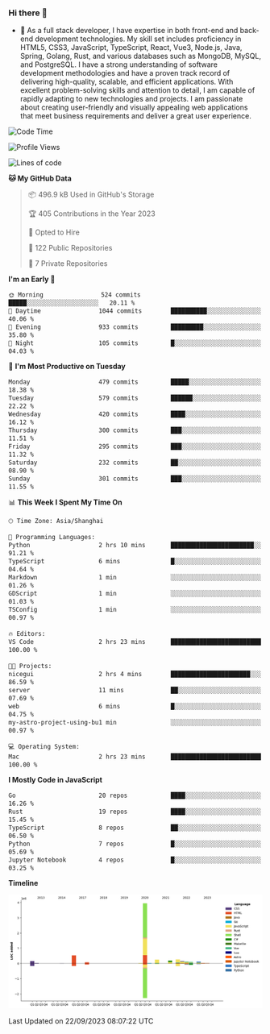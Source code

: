 ### Hi there 👋

- 🌱 As a full stack developer, I have expertise in both front-end and back-end development technologies. My skill set includes proficiency in HTML5, CSS3, JavaScript, TypeScript, React, Vue3, Node.js, Java, Spring, Golang, Rust, and various databases such as MongoDB, MySQL, and PostgreSQL. I have a strong understanding of software development methodologies and have a proven track record of delivering high-quality, scalable, and efficient applications. With excellent problem-solving skills and attention to detail, I am capable of rapidly adapting to new technologies and projects. I am passionate about creating user-friendly and visually appealing web applications that meet business requirements and deliver a great user experience.

<!--START_SECTION:waka-->
![Code Time](http://img.shields.io/badge/Code%20Time-1%2C148%20hrs%2054%20mins-blue)

![Profile Views](http://img.shields.io/badge/Profile%20Views-4-blue)

![Lines of code](https://img.shields.io/badge/From%20Hello%20World%20I%27ve%20Written-6.0%20million%20lines%20of%20code-blue)

**🐱 My GitHub Data** 

> 📦 496.9 kB Used in GitHub's Storage 
 > 
> 🏆 405 Contributions in the Year 2023
 > 
> 💼 Opted to Hire
 > 
> 📜 122 Public Repositories 
 > 
> 🔑 7 Private Repositories 
 > 
**I'm an Early 🐤** 

```text
🌞 Morning                524 commits         █████░░░░░░░░░░░░░░░░░░░░   20.11 % 
🌆 Daytime                1044 commits        ██████████░░░░░░░░░░░░░░░   40.06 % 
🌃 Evening                933 commits         █████████░░░░░░░░░░░░░░░░   35.80 % 
🌙 Night                  105 commits         █░░░░░░░░░░░░░░░░░░░░░░░░   04.03 % 
```
📅 **I'm Most Productive on Tuesday** 

```text
Monday                   479 commits         █████░░░░░░░░░░░░░░░░░░░░   18.38 % 
Tuesday                  579 commits         ██████░░░░░░░░░░░░░░░░░░░   22.22 % 
Wednesday                420 commits         ████░░░░░░░░░░░░░░░░░░░░░   16.12 % 
Thursday                 300 commits         ███░░░░░░░░░░░░░░░░░░░░░░   11.51 % 
Friday                   295 commits         ███░░░░░░░░░░░░░░░░░░░░░░   11.32 % 
Saturday                 232 commits         ██░░░░░░░░░░░░░░░░░░░░░░░   08.90 % 
Sunday                   301 commits         ███░░░░░░░░░░░░░░░░░░░░░░   11.55 % 
```


📊 **This Week I Spent My Time On** 

```text
🕑︎ Time Zone: Asia/Shanghai

💬 Programming Languages: 
Python                   2 hrs 10 mins       ███████████████████████░░   91.21 % 
TypeScript               6 mins              █░░░░░░░░░░░░░░░░░░░░░░░░   04.64 % 
Markdown                 1 min               ░░░░░░░░░░░░░░░░░░░░░░░░░   01.26 % 
GDScript                 1 min               ░░░░░░░░░░░░░░░░░░░░░░░░░   01.03 % 
TSConfig                 1 min               ░░░░░░░░░░░░░░░░░░░░░░░░░   00.97 % 

🔥 Editors: 
VS Code                  2 hrs 23 mins       █████████████████████████   100.00 % 

🐱‍💻 Projects: 
nicegui                  2 hrs 4 mins        ██████████████████████░░░   86.59 % 
server                   11 mins             ██░░░░░░░░░░░░░░░░░░░░░░░   07.69 % 
web                      6 mins              █░░░░░░░░░░░░░░░░░░░░░░░░   04.75 % 
my-astro-project-using-bu1 min               ░░░░░░░░░░░░░░░░░░░░░░░░░   00.97 % 

💻 Operating System: 
Mac                      2 hrs 23 mins       █████████████████████████   100.00 % 
```

**I Mostly Code in JavaScript** 

```text
Go                       20 repos            ████░░░░░░░░░░░░░░░░░░░░░   16.26 % 
Rust                     19 repos            ████░░░░░░░░░░░░░░░░░░░░░   15.45 % 
TypeScript               8 repos             ██░░░░░░░░░░░░░░░░░░░░░░░   06.50 % 
Python                   7 repos             █░░░░░░░░░░░░░░░░░░░░░░░░   05.69 % 
Jupyter Notebook         4 repos             █░░░░░░░░░░░░░░░░░░░░░░░░   03.25 % 
```



**Timeline**

![Lines of Code chart](https://raw.githubusercontent.com/elton/elton/main/assets/bar_graph.png)


 Last Updated on 22/09/2023 08:07:22 UTC
<!--END_SECTION:waka-->

<!--
**elton/elton** is a ✨ _special_ ✨ repository because its `README.md` (this file) appears on your GitHub profile.

Here are some ideas to get you started:

- 🔭 I’m currently working on ...
- 🌱 I’m currently learning ...
- 👯 I’m looking to collaborate on ...
- 🤔 I’m looking for help with ...
- 💬 Ask me about ...
- 📫 How to reach me: ...
- 😄 Pronouns: ...
- ⚡ Fun fact: ...
-->
